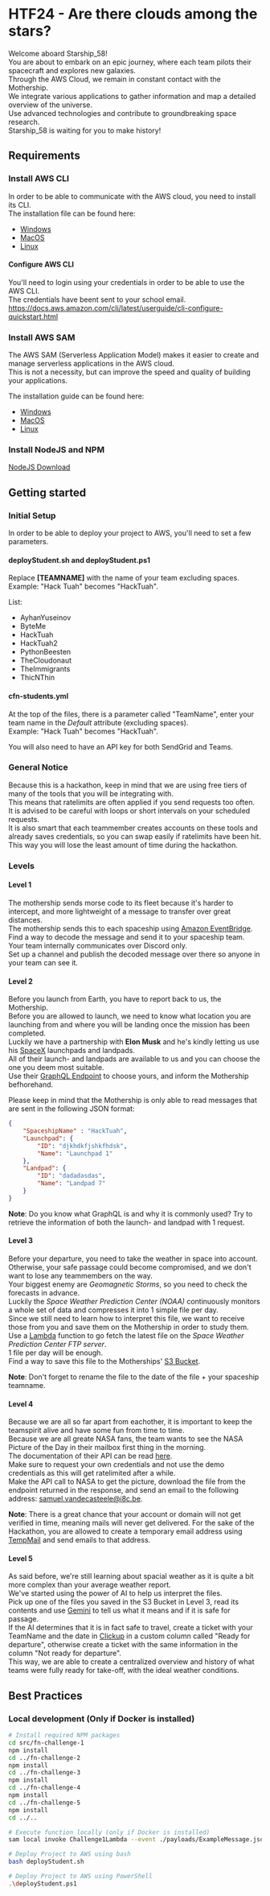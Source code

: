 # HTF24 - Are there clouds among the stars?
Welcome aboard Starship_58!  
You are about to embark on an epic journey, where each team pilots their spacecraft and explores new galaxies.  
Through the AWS Cloud, we remain in constant contact with the Mothership.  
We integrate various applications to gather information and map a detailed overview of the universe.  
Use advanced technologies and contribute to groundbreaking space research.  
Starship_58 is waiting for you to make history!

## Requirements
### Install AWS CLI
In order to be able to communicate with the AWS cloud, you need to install its CLI.  
The installation file can be found here:
- [Windows](https://awscli.amazonaws.com/AWSCLIV2.msi)
- [MacOS](https://awscli.amazonaws.com/AWSCLIV2.pkg)
- [Linux](https://docs.aws.amazon.com/cli/latest/userguide/install-cliv2-linux.html#cliv2-linux-install)

#### Configure AWS CLI
You'll need to login using your credentials in order to be able to use the AWS CLI.  
The credentials have beent sent to your school email.  
https://docs.aws.amazon.com/cli/latest/userguide/cli-configure-quickstart.html

### Install AWS SAM
The AWS SAM (Serverless Application Model) makes it easier to create and manage serverless applications in the AWS cloud.  
This is not a necessity, but can improve the speed and quality of building your applications.

The installation guide can be found here:
- [Windows](https://docs.aws.amazon.com/serverless-application-model/latest/developerguide/serverless-sam-cli-install-windows.html)
- [MacOS](https://docs.aws.amazon.com/serverless-application-model/latest/developerguide/serverless-sam-cli-install-mac.html)
- [Linux](https://docs.aws.amazon.com/serverless-application-model/latest/developerguide/serverless-sam-cli-install-linux.html)

### Install NodeJS and NPM
[NodeJS Download](https://nodejs.org/en/download/)  

## Getting started
### Initial Setup
In order to be able to deploy your project to AWS, you'll need to set a few parameters.

#### deployStudent.sh and deployStudent.ps1
Replace **[TEAMNAME]** with the name of your team excluding spaces.  
Example: "Hack Tuah" becomes "HackTuah".

List:
- AyhanYuseinov
- ByteMe
- HackTuah
- HackTuah2
- PythonBeesten
- TheCloudonaut
- TheImmigrants
- ThicNThin

#### cfn-students.yml
At the top of the files, there is a parameter called "TeamName", enter your team name in the *Default* attribute (excluding spaces).  
Example: "Hack Tuah" becomes "HackTuah".  

You will also need to have an API key for both SendGrid and Teams.

### General Notice
Because this is a hackathon, keep in mind that we are using free tiers of many of the tools that you will be integrating with.  
This means that ratelimits are often applied if you send requests too often.  
It is advised to be careful with loops or short intervals on your scheduled requests.  
It is also smart that each teammember creates accounts on these tools and already saves credentials, so you can swap easily if ratelimits have been hit.  
This way you will lose the least amount of time during the hackathon.

### Levels
#### Level 1
The mothership sends morse code to its fleet because it's harder to intercept, and more lightweight of a message to transfer over great distances.  
The mothership sends this to each spaceship using [Amazon EventBridge](https://aws.amazon.com/eventbridge/).  
Find a way to decode the message and send it to your spaceship team.  
Your team internally communicates over Discord only.  
Set up a channel and publish the decoded message over there so anyone in your team can see it.

#### Level 2
Before you launch from Earth, you have to report back to us, the Mothership.  
Before you are allowed to launch, we need to know what location you are launching from and where you will be landing once the mission has been completed.  
Luckily we have a partnership with **Elon Musk** and he's kindly letting us use his [SpaceX](https://www.spacex.com) launchpads and landpads.  
All of their launch- and landpads are available to us and you can choose the one you deem most suitable.  
Use their [GraphQL Endpoint](https://studio.apollographql.com/public/SpaceX-pxxbxen/variant/current/home) to choose yours, and inform the Mothership befhorehand.
  
Please keep in mind that the Mothership is only able to read messages that are sent in the following JSON format:
```json
{
    "SpaceshipName" : "HackTuah",
    "Launchpad": {
        "ID": "djkhdkfjshkfhdsk",
        "Name": "Launchpad 1"
    },
    "Landpad": {
        "ID": "dadadasdas",
        "Name": "Landpad 7"
    }
}
```

**Note**: Do you know what GraphQL is and why it is commonly used? Try to retrieve the information of both the launch- and landpad with 1 request.

#### Level 3
Before your departure, you need to take the weather in space into account.  
Otherwise, your safe passage could become compromised, and we don't want to lose any teammembers on the way.  
Your biggest enemy are *Geomagnetic Storms*, so you need to check the forecasts in advance.  
Luckily the *Space Weather Prediction Center (NOAA)* continuously monitors a whole set of data and compresses it into 1 simple file per day.  
Since we still need to learn how to interpret this file, we want to receive those from you and save them on the Mothership in order to study them.  
Use a [Lambda](https://aws.amazon.com/lambda/) function to go fetch the latest file on the *Space Weather Prediction Center FTP server*.  
1 file per day will be enough.  
Find a way to save this file to the Motherships' [S3 Bucket](https://aws.amazon.com/pm/serv-s3/).

**Note**: Don't forget to rename the file to the date of the file + your spaceship teamname.

#### Level 4
Because we are all so far apart from eachother, it is important to keep the teamspirit alive and have some fun from time to time.  
Because we are all greate NASA fans, the team wants to see the NASA Picture of the Day in their mailbox first thing in the morning.  
The documentation of their API can be read [here](https://api.nasa.gov/).  
Make sure to request your own credentials and not use the demo credentials as this will get ratelimited after a while.  
Make the API call to NASA to get the picture, download the file from the endpoint returned in the response, and send an email to the following address: samuel.vandecasteele@i8c.be.

**Note**: There is a great chance that your account or domain will not get verified in time, meaning mails will never get delivered. For the sake of the Hackathon, you are allowed to create a temporary email address using [TempMail](https://temp-mail.org/en) and send emails to that address.

#### Level 5
As said before, we're still learning about spacial weather as it is quite a bit more complex than your average weather report.  
We've started using the power of AI to help us interpret the files.  
Pick up one of the files you saved in the S3 Bucket in Level 3, read its contents and use [Gemini](https://ai.google.dev/gemini-api/docs/quickstart?lang=rest) to tell us what it means and if it is safe for passage.  
If the AI determines that it is in fact safe to travel, create a ticket with your TeamName and the date in [Clickup](https://clickup.com) in a custom column called "Ready for departure", otherwise create a ticket with the same information in the column "Not ready for departure".  
This way, we are able to create a centralized overview and history of what teams were fully ready for take-off, with the ideal weather conditions.

## Best Practices
### Local development (Only if Docker is installed)
```bash
# Install required NPM packages
cd src/fn-challenge-1
npm install
cd ../fn-challenge-2
npm install
cd ../fn-challenge-3
npm install
cd ../fn-challenge-4
npm install
cd ../fn-challenge-5
npm install
cd ../..

# Execute function locally (only if Docker is installed)
sam local invoke Challenge1Lambda --event ./payloads/ExampleMessage.json -t cfn-students.yaml

# Deploy Project to AWS using bash
bash deployStudent.sh

# Deploy Project to AWS using PowerShell
.\deployStudent.ps1
```